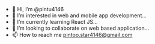 - 👋 Hi, I’m @pintu4146
- 👀 I’m interested in web and mobile app development...
- 🌱 I’m currently learning React JS...
- 💞️ I’m looking to collaborate on web based application...
- 📫 How to reach me pintoo.star4146@gmail.com

<!---
pintu4146/pintu4146 is a ✨ special ✨ repository because its `README.md` (this file) appears on your GitHub profile.
You can click the Preview link to take a look at your changes.
--->
